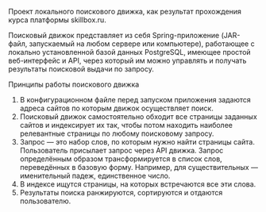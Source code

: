 Проект локального поискового движка, как результат прохождения курса платформы skillbox.ru.

Поисковый движок представляет из себя Spring-приложение
(JAR-файл, запускаемый на любом сервере или компьютере), работающее с
локально установленной базой данных PostgreSQL, имеющее простой
веб-интерфейс и API, через который им можно управлять и получать
результаты поисковой выдачи по запросу.

Принципы работы поискового движка
1. В конфигурационном файле перед запуском приложения задаются
адреса сайтов по которым движок осуществляет поиск.
2. Поисковый движок самостоятельно обходит все страницы
заданных сайтов и индексирует их так, чтобы потом находить
наиболее релевантные страницы по любому
поисковому запросу.
3. Запрос — это набор слов, по которым нужно найти страницы сайта.
Пользователь присылает запрос через API движка. 
Запрос определённым образом трансформируется в список слов,
переведённых в базовую форму. Например, для существительных —
именительный падеж, единственное число.
4. В индексе ищутся страницы, на которых встречаются все эти слова.
5. Результаты поиска ранжируются, сортируются и отдаются пользователю.

